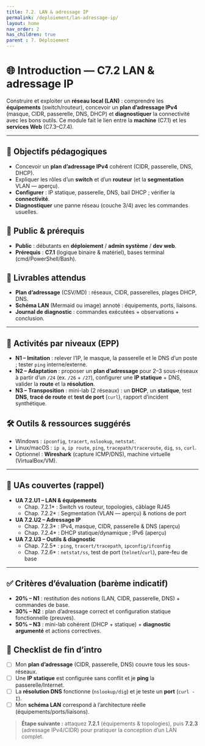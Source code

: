 ```yaml
---
title: 7.2. LAN & adressage IP
permalink: /deploiement/lan-adressage-ip/
layout: home
nav_order: 2
has_children: true
parent : 7. Déploiement
---
```


# 🌐 Introduction — C7.2 LAN & adressage IP

Construire et exploiter un **réseau local (LAN)** : comprendre les **équipements** (switch/routeur), concevoir un **plan d’adressage IPv4** (masque, CIDR, passerelle, DNS, DHCP) et **diagnostiquer** la connectivité avec les bons outils. Ce module fait le lien entre la **machine** (C7.1) et les **services Web** (C7.3–C7.4).

---

## 🎯 Objectifs pédagogiques
- Concevoir un **plan d’adressage IPv4** cohérent (CIDR, passerelle, DNS, DHCP).
- Expliquer les rôles d’un **switch** et d’un **routeur** (et la **segmentation** VLAN — aperçu).
- **Configurer** : IP statique, passerelle, DNS, bail DHCP ; vérifier la **connectivité**.
- **Diagnostiquer** une panne réseau (couche 3/4) avec les commandes usuelles.

## 👥 Public & prérequis
- **Public** : débutants en **déploiement** / **admin système** / **dev web**.
- **Prérequis** : **C7.1** (logique binaire & matériel), bases terminal (cmd/PowerShell/Bash).

## 🧪 Livrables attendus
- **Plan d’adressage** (CSV/MD) : réseaux, CIDR, passerelles, plages DHCP, DNS.
- **Schéma LAN** (Mermaid ou image) annoté : équipements, ports, liaisons.
- **Journal de diagnostic** : commandes exécutées + observations + conclusion.

---

## 🧩 Activités par niveaux (EPP)
- **N1 – Imitation** : relever l’IP, le masque, la passerelle et le DNS d’un poste ; tester `ping` interne/externe.
- **N2 – Adaptation** : proposer un **plan d’adressage** pour 2–3 sous-réseaux à partir d’un `/24` (ex. `/26` + `/27`), configurer une **IP statique** + DNS, valider la **route** et la **résolution**.
- **N3 – Transposition** : mini-lab (2 réseaux) : un **DHCP**, un **statique**, test **DNS**, **tracé de route** et **test de port** (`curl`), rapport d’incident synthétique.

## 🛠️ Outils & ressources suggérés
- Windows : `ipconfig`, `tracert`, `nslookup`, `netstat`.
- Linux/macOS : `ip a`, `ip route`, `ping`, `tracepath/traceroute`, `dig`, `ss`, `curl`.
- Optionnel : **Wireshark** (capture ICMP/DNS), machine virtuelle (VirtualBox/VM).

---

## 🔗 UAs couvertes (rappel)
- **UA 7.2.U1 – LAN & équipements**  
  * Chap. 7.2.1* : Switch vs routeur, topologies, câblage RJ45 
  * Chap. 7.2.2* : Segmentation (VLAN — aperçu) & notions de port
- **UA 7.2.U2 – Adressage IP**  
  * Chap. 7.2.3* : IPv4, masque, CIDR, passerelle & DNS (aperçu) 
  * Chap. 7.2.4* : DHCP statique/dynamique ; IPv6 (aperçu)
- **UA 7.2.U3 – Outils & diagnostic**  
  * Chap. 7.2.5* : `ping`, `tracert/tracepath`, `ipconfig/ifconfig`
  * Chap. 7.2.6* : `netstat/ss`, test de port (`telnet`/`curl`), pare-feu de base

---

## ✅ Critères d’évaluation (barème indicatif)
- **20% – N1** : restitution des notions (LAN, CIDR, passerelle, DNS) + commandes de base.
- **30% – N2** : plan d’adressage correct et configuration statique fonctionnelle (preuves).
- **50% – N3** : mini-lab cohérent (DHCP + statique) + **diagnostic argumenté** et actions correctives.

## 🏁 Checklist de fin d’intro
- [ ] Mon **plan d’adressage** (CIDR, passerelle, DNS) couvre tous les sous-réseaux.  
- [ ] Une **IP statique** est configurée sans conflit et je **ping** la passerelle/Internet.  
- [ ] La **résolution DNS** fonctionne (`nslookup/dig`) et je teste un **port** (`curl -I`).  
- [ ] Mon **schéma LAN** correspond à l’architecture réelle (équipements/ports/liaisons).

> **Étape suivante :** attaquez **7.2.1** (équipements & topologies), puis **7.2.3** (adressage IPv4/CIDR) pour pratiquer la conception d’un LAN complet.
